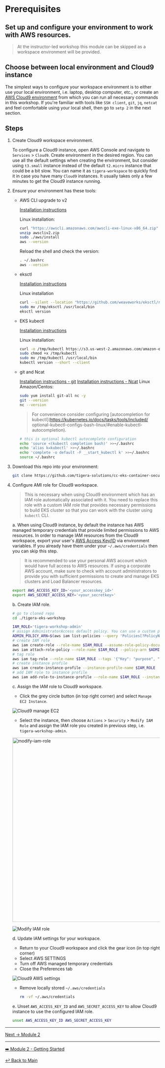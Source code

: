 # Prerequisites

## Set up and configure your environment to work with AWS resources.

>At the instructor-led workshop this module can be skipped as a workspace environment will be provided.

## Choose between local environment and Cloud9 instance

The simplest ways to configure your workspace environment is to either use your local environment, i.e. laptop, desktop computer, etc., or create an [AWS Cloud9 environment](https://docs.aws.amazon.com/cloud9/latest/user-guide/tutorial.html) from which you can run all necessary commands in this workshop. If you're familiar with tools like `SSH client`, `git`, `jq`, `netcat` and feel comfortable using your local shell, then go to `setp 2` in the next section.

## Steps

1. Create Cloud9 workspace environment.

    To configure a Cloud9 instance, open AWS Console and navigate to `Services` > `Cloud9`. Create environment in the desired region. You can use all the default settings when creating the environment, but consider using `t3.small` instance instead of the default `t2.micro` instance that could be a bit slow. You can name it as `tigera-workspace` to quickly find it in case you have many `Cloud9` instances. It usually takes only a few minutes to get the Cloud9 instance running.

2. Ensure your environment has these tools:

   - AWS CLI upgrade to v2
   
     [Installation instructions](https://docs.aws.amazon.com/cli/latest/userguide/getting-started-install.html)
        
     Linux installation:
     
     ```bash
     curl "https://awscli.amazonaws.com/awscli-exe-linux-x86_64.zip" -o "awscliv2.zip"
     unzip awscliv2.zip
     sudo ./aws/install
     aws --version
     ```
     
     Reload the shell and check the version:
   
     ```bash
     . ~/.bashrc
     aws --version
     ``` 
   
   - eksctl
   
     [Installation instructions](https://docs.aws.amazon.com/eks/latest/userguide/eksctl.html)
     
     Linux installation
   
     ```bash
     curl --silent --location "https://github.com/weaveworks/eksctl/releases/latest/download/eksctl_$(uname -s)_amd64.tar.gz" | tar xz -C /tmp
     sudo mv /tmp/eksctl /usr/local/bin
     eksctl version
     ```
   
   - EKS kubectl
   
     [Installation instructions](https://docs.aws.amazon.com/eks/latest/userguide/install-kubectl.html)
     
     Linux installation:
   
     ```bash
     curl -o /tmp/kubectl https://s3.us-west-2.amazonaws.com/amazon-eks/1.23.13/2022-10-31/bin/linux/amd64/kubectl
     sudo chmod +x /tmp/kubectl
     sudo mv /tmp/kubectl /usr/local/bin
     kubectl version --short --client
     ```
   
   - git and Ncat
   
     [Installation instructions - git](https://git-scm.com/book/en/v2/Getting-Started-Installing-Git)
     [Installation instructions - Ncat](https://nmap.org/ncat/)
     Linux Amazon/Centos:
   
     ```bash
     sudo yum install git-all nc -y
     git --version
     nc --version
     ```
   
     >For convenience consider configuring [autocompletion for kubectl](https://kubernetes.io/docs/tasks/tools/included/   optional-kubectl-configs-bash-linux/#enable-kubectl-autocompletion).
   
     ```bash
     # this is optional kubectl autocomplete configuration
     echo 'source <(kubectl completion bash)' >>~/.bashrc
     echo 'alias k=kubectl' >>~/.bashrc
     echo 'complete -o default -F __start_kubectl k' >>~/.bashrc
     source ~/.bashrc
     ```

3. Download this repo into your environment:

   ```bash
   git clone https://github.com/tigera-solutions/cc-eks-container-security-workshop
   ```

4. Configure AMI role for Cloud9 workspace.

   >This is necessary when using Cloud9 environment which has an IAM role automatically associated with it. You need to replace this role with a custom IAM role that provides necessary permissions to build EKS cluster so that you can work with the cluster using `kubectl` CLI.

   a. When using Cloud9 instance, by default the instance has AWS managed temporary credentials that provide limited permissions to AWS resources. In order to manage IAM resources from the Cloud9 workspace, export your user's [AWS Access Key/ID](https://docs.aws.amazon.com/IAM/latest/UserGuide/id_credentials_access-keys.html) via environment variables. If you already have them under your `~/.aws/credentials` then you can skip this step.

   >It is recommended to use your personal AWS account which would have full access to AWS resources. If using a corporate AWS account, make sure to check with account administrators to provide you with sufficient permissions to create and manage EKS clusters and Load Balancer resources.

   ```bash
   export AWS_ACCESS_KEY_ID='<your_accesskey_id>'
   export AWS_SECRET_ACCESS_KEY='<your_secretkey>'
   ```

   b. Create IAM role.

   ```bash
   # go to cloned repo
   cd ./tigera-eks-workshop

   IAM_ROLE='tigera-workshop-admin'
   # assign AdministratorAccess default policy. You can use a custom policy if required.
   ADMIN_POLICY_ARN=$(aws iam list-policies --query 'Policies[?PolicyName==`AdministratorAccess`].Arn' --output text)
   # create IAM role
   aws iam create-role --role-name $IAM_ROLE --assume-role-policy-document file://configs/trust-policy.json
   aws iam attach-role-policy --role-name $IAM_ROLE --policy-arn $ADMIN_POLICY_ARN
   # tag role
   aws iam tag-role --role-name $IAM_ROLE --tags '{"Key": "purpose", "Value": "tigera-eks-workshop"}'
   # create instance profile
   aws iam create-instance-profile --instance-profile-name $IAM_ROLE
   # add IAM role to instance profile
   aws iam add-role-to-instance-profile --role-name $IAM_ROLE --instance-profile-name $IAM_ROLE
   ```

   c. Assign the IAM role to Cloud9 workspace.

   - Click the grey circle button (in top right corner) and select `Manage EC2 Instance`.

   ![Cloud9 manage EC2](https://user-images.githubusercontent.com/104035488/207369343-2af69bbb-bbca-424b-96ae-154b7b2c1a90.png)

   - Select the instance, then choose `Actions` > `Security` > `Modify IAM Role` and assign the IAM role you created in previous step, i.e. `tigera-workshop-admin`.  

   <p><img width="600" alt="modify-iam-role" src="https://user-images.githubusercontent.com/104035488/207369432-c5f77cb3-19ab-41f8-940f-11677a36acf4.png"></p>

   ![Modify IAM role](https://user-images.githubusercontent.com/104035488/207369432-c5f77cb3-19ab-41f8-940f-11677a36acf4.png)

   d. Update IAM settings for your workspace.

   - Return to your Cloud9 workspace and click the gear icon (in top right corner)
   - Select AWS SETTINGS
   - Turn off AWS managed temporary credentials
   - Close the Preferences tab

   ![Cloud9 AWS settings](https://user-images.githubusercontent.com/104035488/207369474-26386f6b-e67f-4d32-9b68-62f13dbcc118.png)

   - Remove locally stored `~/.aws/credentials`

       ```bash
       rm -vf ~/.aws/credentials
       ```

   e. Unset `AWS_ACCESS_KEY_ID` and `AWS_SECRET_ACCESS_KEY` to allow Cloud9 instance to use the configured IAM role.

   ```bash
   unset AWS_ACCESS_KEY_ID AWS_SECRET_ACCESS_KEY
    ```

---
[Next -> Module 2](../modules/create-eks-cluster.md)


  
---

[:arrow_right: Module 2 - Getting Started](/modules/module-2-getting-started.md) <br> 

[:leftwards_arrow_with_hook: Back to Main](/README.md)

